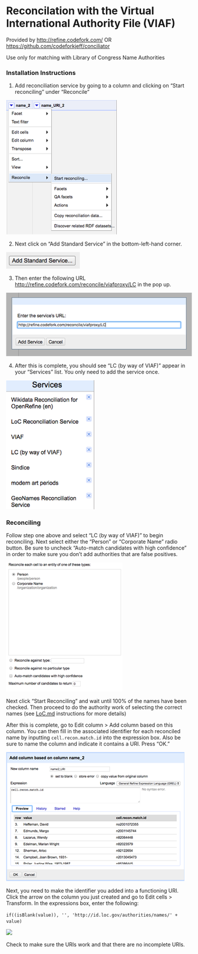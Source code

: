 # Reconcilation with the Virtual International Authority File (VIAF)

Provided by http://refine.codefork.com/ OR https://github.com/codeforkjeff/conciliator

Use only for matching with Library of Congress Name Authorities

### Installation Instructions  

1. Add reconciliation service by going to a column and clicking on “Start reconciling” under “Reconcile”
 
![](Images/VIAF/VIAF1.png)

2. Next click on “Add Standard Service” in the bottom-left-hand corner.

![](Images/VIAF/VIAF2.png)

3. Then enter the following URL http://refine.codefork.com/reconcile/viafproxy/LC in the pop up.

![](Images/VIAF/VIAF3.png)

4. After this is complete, you should see “LC (by way of VIAF)” appear in your “Services” list. You only need to add the service once.

![](Images/VIAF/VIAF4.png)

### Reconciling
Follow step one above and select “LC (by way of VIAF)” to begin reconciling. Next select either the “Person” or “Corporate Name” radio button. Be sure to uncheck “Auto-match candidates with high confidence” in order to make sure you don’t add authorities that are false positives.

![](Images/VIAF/VIAF5.png)

Next click “Start Reconciling” and wait until 100% of the names have been checked. Then proceed to do the authority work of selecting the correct names (see [LoC.md](LoC.md) instructions for more details)

After this is complete, go to Edit column > Add column based on this column. You can then fill in the associated identifier for each reconciled name by inputting `cell.recon.match.id` into the expression box. Also be sure to name the column and indicate it contains a URI. Press “OK.”

![](Images/VIAF/VIAF6.png)

Next, you need to make the identifier you added into a functioning URI. Click the arrow on the column you just created and go to Edit cells > Transform. In the expressions box, enter the following:

```if((isBlank(value)), '', 'http://id.loc.gov/authorities/names/' + value)```

![](Images/VIAF/VIAF7.png)

Check to make sure the URIs work and that there are no incomplete URIs.
